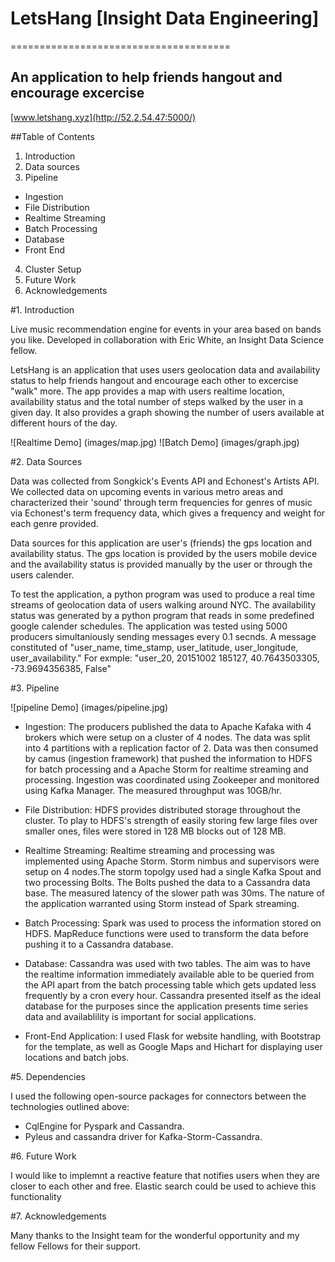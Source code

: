 # LetsHang [Insight Data Engineering]
======================================

## An application to help friends hangout and encourage excercise
[www.letshang.xyz](http://52.2.54.47:5000/)

##Table of Contents

1. Introduction
2. Data sources
3. Pipeline
  - Ingestion
  - File Distribution
  - Realtime Streaming
  - Batch Processing
  - Database
  - Front End
4. Cluster Setup
5. Future Work
7. Acknowledgements

#1. Introduction

Live music recommendation engine for events in your area based on bands you like. Developed in collaboration with Eric White, an Insight Data Science fellow.

LetsHang is an application that uses users geolocation data and availability status to help friends hangout and encourage each other to excercise "walk" more. The app provides a map with users realtime location, availability status and the total number of steps walked by the user in a given day. It also provides a graph showing the number of users available at different hours of the day.

![Realtime Demo] (images/map.jpg)
![Batch Demo] (images/graph.jpg)

#2. Data Sources

Data was collected from Songkick's Events API and Echonest's Artists API. We collected data on upcoming events in various metro areas and characterized their 'sound' through term frequencies for genres of music via Echonest's term frequency data, which gives a frequency and weight for each genre provided.

Data sources for this application are user's (friends) the gps location and availability status. The gps location is provided by the users mobile device and the availability status is provided manually by the user or through the users calender.

To test the application, a python program was used to produce a real time streams of geolocation data of users walking around NYC. The availability status was generated by a python program that reads in some predefined google calender schedules. The application was tested using 5000 producers simultaniously sending messages every 0.1 secnds. A message constituted of "user_name, time_stamp, user_latitude, user_longitude, user_availability." For exmple: "user_20, 20151002 185127, 40.7643503305, -73.9694356385, False"

#3. Pipeline

![pipeline Demo] (images/pipeline.jpg)


* Ingestion: The producers published the data to Apache Kafaka with 4 brokers which were setup on a cluster of 4 nodes. The data was split into 4 partitions with a replication factor of 2. Data was then consumed by camus (ingestion framework) that pushed the information to HDFS for batch processing and a Apache Storm for realtime streaming and processing. Ingestion was coordinated using Zookeeper and monitored using Kafka Manager. The measured throughput was 10GB/hr.

* File Distribution: HDFS provides distributed storage throughout the cluster. To play to HDFS's strength of easily storing few large files over smaller ones, files were stored in 128 MB blocks out of 128 MB.

* Realtime Streaming: Realtime streaming and processing was implemented using Apache Storm. Storm nimbus and supervisors were setup on 4 nodes.The storm topolgy used had a single Kafka Spout and two processing Bolts. The Bolts pushed the data to a Cassandra data base. The measured latency of the slower path was 30ms. The nature of the application warranted using Storm instead of Spark streaming.
	
* Batch Processing: Spark was used to process the information stored on HDFS. MapReduce functions were used to transform the data before pushing it to a Cassandra database.
	
* Database: Cassandra was used with two tables. The aim was to have the realtime information immediately available able to be queried from the API apart from the batch processing table which gets updated less frequently by a cron every hour. Cassandra presented itself as the ideal database for the purposes since the application presents time series data and availablility is important for social applications.
	
* Front-End Application: I used Flask for website handling, with Bootstrap for the template, as well as Google Maps and Hichart for displaying user locations and batch jobs.
	
#5. Dependencies

I used the following open-source packages for connectors between the technologies outlined above:
* CqlEngine for Pyspark and Cassandra.
* Pyleus and cassandra driver for Kafka-Storm-Cassandra.

#6. Future Work
	
I would like to implemnt a reactive feature that notifies users when they are closer to each other and free. Elastic search could be used to achieve this functionality

#7. Acknowledgements

Many thanks to the Insight team for the wonderful opportunity and my fellow Fellows for their support.